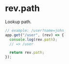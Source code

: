 # rev.path

Lookup path.

```js
// example: /user?name=john
app.get("/user", (rev) => {
  console.log(rev.path);
  // => /user

  return rev.path;
});
```
